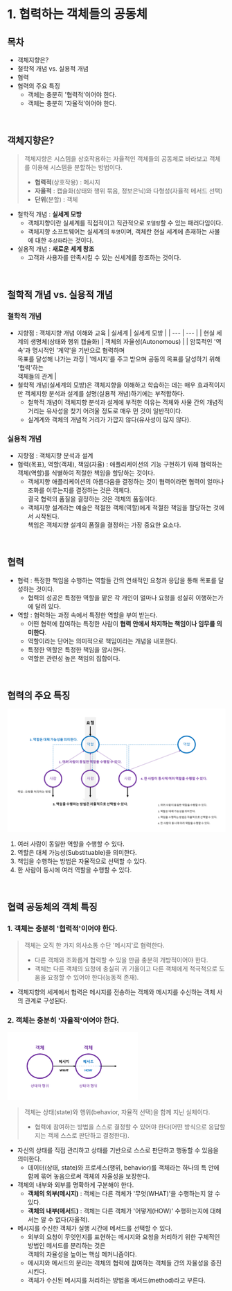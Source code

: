 # 1. 협력하는 객체들의 공동체

## 목차
- 객체지향은?
- 철학적 개념 vs. 실용적 개념
- 협력
- 협력의 주요 특징
  - 객체는 충분히 '협력적'이어야 한다.  
  - 객체는 충분히 '자율적'이어야 한다.

<br/>

## 객체지향은?
> 객체지향은 시스템을 상호작용하는 자율적인 객체들의 공동체로 바라보고 객체를 이용해 시스템을 분할하는 방법이다.
> - **협력적**(상호작용) : 메시지
> - **자율적** : 캡슐화(상태와 행위 묶음, 정보은닉)와 다형성(자율적 메서드 선택)
> - **단위**(분할) : 객체

- 철학적 개념 : **실세계 모방**
  - 객체지향이란 실셰계를 직접적이고 직관적으로 `모델링`할 수 있는 패러다임이다.
  - 객체지향 소프트웨어는 실세계의 `투영`이며, 객체란 현실 세계에 존재하는 사물에 대한 `추상화`라는 것이다.
- 실용적 개념 : **새로운 세계 창조**
  - 고객과 사용자를 만족시킬 수 있는 신세계를 창조하는 것이다.

<br/>

## 철학적 개념 vs. 실용적 개념
### 철학적 개념
- 지향점 : 객체지향 개념 이해와 교육
  | 실세계 | 실세계 모방 |
  | --- | --- |
  | 현실 세계의 생명체(상태와 행위 캡슐화)  | 객체의 자율성(Autonomous) |
  | 암묵적인 '역속'과 명시적인 '계약'을 기반으로 협력하며 <br/> 목표를 달성해 나가는 과정 | '메시지'를 주고 받으며 공동의 목표를 달성하기 위해 '협력'하는 <br/> 객체들의 관계 |
- 철학적 개념(실세계의 모방)은 객체지향을 이해하고 학습하는 데는 매우 효과적이지만 객체지향 분석과 설계를 설명(실용적 개념)하기에는 부적합하다.
  - 철학적 개념이 객체지향 분석과 설계에 부적한 이유는 객체와 사물 간의 개념적 거리는 유사성을 찾기 어려울 정도로 매우 먼 것이 일반적이다.
  - 실계계와 객체의 개념적 거리가 가깝지 않다(유사성이 많지 않다).
  
### 실용적 개념 
- 지향점 : 객체지향 분석과 설계  
- 협력(목표), 역할(객체), 책임(자율) : 애플리케이션의 기능 구현하기 위해 협력하는 객체(역할)를 식별하여 적절한 책임을 할당하는 것이다.
  - 객체지향 애플리케이션의 아름다움을 결정하는 것이 협력이라면 협력이 얼마나 조화를 이루는지를 결정하는 것은 객체다.  
    결국 협력의 품질을 결정하는 것은 객체의 품질이다.
  - 객체지향 설계라는 예술은 적절한 객체(역할)에게 적절한 책임을 할당하는 것에서 시작된다.  
    책임은 객체지향 설계의 품질을 결정하는 가장 중요한 요소다.

<br/>

## 협력
- 협력 : 특정한 책임을 수행하는 역할들 간의 연쇄적인 요청과 응답을 통해 목표를 달성하는 것이다.
  - 협력의 성공은 특정한 역할을 맡은 각 개인이 얼마나 요청을 성실히 이행하는가에 달려 있다.
- 역할 : 협력하는 과정 속에서 특정한 역할을 부여 받는다.
  - 어떤 협력에 참여하는 특정한 사람이 **협력 안에서 차지하는 책임이나 임무를 의미한다**.
  - 역할이라는 단어는 의미적으로 책임이라는 개념을 내포한다.
  - 특정한 역할은 특정한 책임을 암시한다.
  - 역할은 관련성 높은 책임의 집합이다.

<br/>

## 협력의 주요 특징
![](./Ch01_CollaborationFeatures.png)

1. 여러 사람이 동일한 역할을 수행할 수 있다.
1. 역할은 대체 가능성(Substituable)을 의미한다.
1. 책임을 수행하는 방법은 자율적으로 선택할 수 있다.
1. 한 사람이 동시에 여러 역할을 수행할 수 있다.

<br/>

## 협력 공동체의 객체 특징
### 1. 객체는 충분히 **'협력적'이어야 한다.**
> 객체는 오직 한 가지 의사소통 수단 '메시지'로 협력한다.
> - 다른 객체와 조화롭게 협력할 수 있을 만큼 충분히 개방적이어야 한다.
> - 객체는 다른 객체의 요청에 충실히 귀 기울이고 다른 객체에게 적극적으로 도움을 요청할 수 있어야 한다(능동적 존재).
- 객체지향의 세계에서 협력은 메시지를 전송하는 객체와 메시지를 수신하는 객체 사의 관계로 구성된다.

### 2. 객체는 충분히 **'자율적'이어야 한다.** 
<img src="./Ch01_ObjectAutonomous..png" width=60%/>

> 객체는 상태(state)와 행위(behavior, 자율적 선택)을 함께 지닌 실체이다.
> - 협력에 참여하는 방법을 스스로 결정할 수 있어야 한다(어떤 방식으로 응답할지는 객체 스스로 판단하고 결정한다).  
- 자신의 상태를 직접 관리하고 상태를 기반으로 스스로 판단하고 행동할 수 있음을 의미한다.
  - 데이터(상태, state)와 프로세스(행위, behavior)를 객체라는 하나의 특 안에 함께 묶어 놓음으로써 객체의 자율성을 보장한다.
- 객체의 내부와 외부를 명확하게 구분해야 한다.
  - **객체의 외부(메시지)** : 객체는 다른 객체가 '무엇(WHAT)'을 수행하는지 알 수 있다.
  - **객체의 내부(메서드)** : 객체는 다른 객체가 '어떻게(HOW)' 수행하는지에 대해서는 알 수 없다(자율적).
- 메시지를 수신한 객체가 실행 시간에 메서드를 선택할 수 있다.  
  - 외부의 요청이 무엇인지를 표현하는 메시지와 요청을 처리하기 위한 구체적인 방법인 메서드를 분리하는 것은  
     객체의 자율성을 높이는 핵심 메커니즘이다.
  - 메시지와 메서드의 분리는 객체의 협력에 참여하는 객체들 간의 자율성을 증진시킨다.
  - 객체가 수신된 메시지를 처리하는 방법을 메서드(method)라고 부른다.
